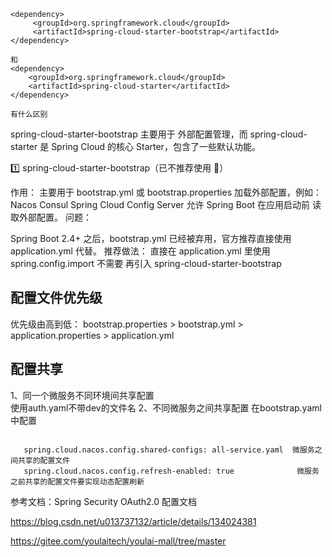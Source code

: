   
```
<dependency>
     <groupId>org.springframework.cloud</groupId>
     <artifactId>spring-cloud-starter-bootstrap</artifactId>
</dependency>

和      
<dependency>
    <groupId>org.springframework.cloud</groupId>
    <artifactId>spring-cloud-starter</artifactId>
</dependency>

有什么区别

```

spring-cloud-starter-bootstrap 主要用于 外部配置管理，而 
spring-cloud-starter 是 Spring Cloud 的核心 Starter，包含了一些默认功能。

1️⃣ spring-cloud-starter-bootstrap（已不推荐使用 🚫）

作用：
主要用于 bootstrap.yml 或 bootstrap.properties 加载外部配置，例如：
Nacos
Consul
Spring Cloud Config Server
允许 Spring Boot 在应用启动前 读取外部配置。
问题：

Spring Boot 2.4+ 之后，bootstrap.yml 已经被弃用，官方推荐直接使用 application.yml 代替。
推荐做法：
直接在 application.yml 里使用 spring.config.import
不需要 再引入 spring-cloud-starter-bootstrap


## 配置文件优先级

优先级由高到低： bootstrap.properties >  bootstrap.yml > application.properties > application.yml

## 配置共享
1、同一个微服务不同环境间共享配置  
使用auth.yaml不带dev的文件名
2、不同微服务之间共享配置
在bootstrap.yaml中配置

```agsl

   spring.cloud.nacos.config.shared-configs: all-service.yaml  微服务之间共享的配置文件
   spring.cloud.nacos.config.refresh-enabled: true              微服务之前共享的配置文件要实现动态配置刷新

```

参考文档：Spring Security OAuth2.0 配置文档

https://blog.csdn.net/u013737132/article/details/134024381

https://gitee.com/youlaitech/youlai-mall/tree/master